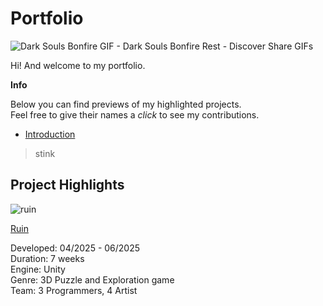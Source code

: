 # Portfolio

![Dark Souls Bonfire GIF - Dark Souls Bonfire Rest - Discover   Share GIFs](https://github.com/user-attachments/assets/25217c1c-dbca-4030-b8e6-0a28a4f189f0)

Hi! And welcome to my portfolio.

**Info**  

Below you can find previews of my highlighted projects.  
Feel free to give their names a *click* to see my contributions.

- [Introduction](#introduction)

> stink
## Project Highlights

![ruin](https://github.com/user-attachments/assets/a245ecd0-28f1-41de-830a-f050be9585d5)

[Ruin](#Ruin)

Developed:  04/2025 - 06/2025  
Duration:   7 weeks  
Engine:     Unity  
Genre:      3D Puzzle and Exploration game  
Team:       3 Programmers, 4 Artist
